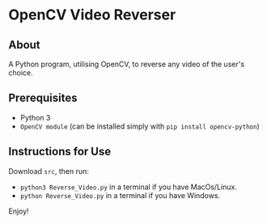 # OpenCV Video Reverser

## About

A Python program, utilising OpenCV, to reverse any video of the user's choice.

## Prerequisites

- Python 3
- `OpenCV module` (can be installed simply with `pip install opencv-python`)

## Instructions for Use

Download `src`, then run:

- `python3 Reverse_Video.py` in a terminal if you have MacOs/Linux.
- `python Reverse_Video.py` in a terminal if you have Windows.

Enjoy!
